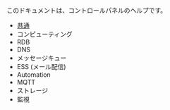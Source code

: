 このドキュメントは、コントロールパネルのヘルプです。

* [共通](common/README.md)
* コンピューティング
* RDB
* DNS
* メッセージキュー
* ESS (メール配信)
* Automation
* MQTT
* ストレージ
* 監視
